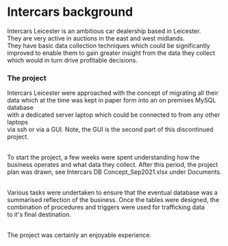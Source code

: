 <h1>Intercars background</h1>
<p>
Intercars Leicester is an ambitious car dealership based in Leicester.<br>
They are very active in auctions in the east and west midlands.<br>
They have basic data collection techniques which could be significantly<br>
improved to enable them to gain greater insight from the data they collect<br>
which would in turn drive profitable decisions.
</p>

<h3>The project</h3>
<p>
Intercars Leicester were approached with the concept of migrating all their<br>
data which at the time was kept in paper form into an on premises MySQL database<br>
with a dedicated server laptop which could be connected to from any other laptops<br>
via ssh or via a GUI. Note, the GUI is the second part of this discontinued project.<br><br>

To start the project, a few weeks were spent understanding how the<br>
business operates and what data they collect. After this period, the project<br>
plan was drawn, see Intercars DB Concept_Sep2021.xlsx under Documents.<br><br>

Various tasks were undertaken to ensure that the eventual database was a<br>
summarised reflection of the business. Once the tables were designed, the<br>
combination of procedures and triggers were used for trafficking data<br>
to it's final destination.<br><br>

The project was certainly an enjoyable experience.

</p>
